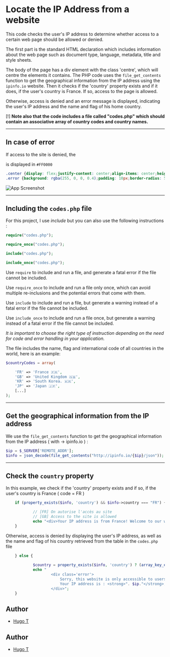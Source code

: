 
# Locate the IP Address from a website

This code checks the user's IP address to determine whether access to a certain web page should be allowed or denied.

The first part is the standard HTML declaration which includes information about the web page such as document type, language, metadata, title and style sheets.


The body of the page has a div element with the class 'centre', which will centre the elements it contains.
The PHP code uses the `file_get_contents` function to get the geographical information from the IP address using the `ipinfo.io` website.
Then it checks if the 'country' property exists and if it does, if the user's country is France. If so, access to the page is allowed.

Otherwise, access is denied and an error message is displayed, indicating the user's IP address and the name and flag of his home country.

[!] **Note also that the code includes a file called "codes.php" which should contain an associative array of country codes and country names.**

---
## In case of error


If access to the site is denied, the <div> is displayed in `#FF0000`
```css
.center {display: flex;justify-content: center;align-items: center;height: 100vh;}
.error {background: rgba(255, 0, 0, 0.4);padding: 10px;border-radius: 5px;}
```
![App Screenshot](https://media.discordapp.net/attachments/733366929561092157/1074383904875757679/image.png)

---
## Including the `codes.php` file

For this project, I use _include_ but you can also use the following instructions :
```php
require("codes.php");

require_once("codes.php");

include("codes.php");

include_once("codes.php");
```

Use `require` to include and run a file, and generate a fatal error if the file cannot be included.

Use `require_once` to include and run a file only once, which can avoid multiple re-inclusions and the potential errors that come with them.

Use `include` to include and run a file, but generate a warning instead of a fatal error if the file cannot be included.

Use `include_once` to include and run a file once, but generate a warning instead of a fatal error if the file cannot be included.

_It is important to choose the right type of instruction depending on the need for code and error handling in your application._

The file includes the name, flag and international code of all countries in the world, here is an example:
```php
$countryCodes = array(

    'FR' => 'France 🇫🇷',
    'GB' => 'United Kingdom 🇬🇧',
    'KR' => 'South Korea. 🇰🇷',
    'JP' => 'Japan 🇯🇵',
    [...]
);
```

---
## Get the geographical information from the IP address


We use the `file_get_contents` function to get the geographical information from the IP address ( with -> ipinfo.io ) :
```php
$ip = $_SERVER['REMOTE_ADDR'];
$info = json_decode(file_get_contents("http://ipinfo.io/{$ip}/json"));
```

---
## Check the `country` property


In this example, we check if the 'country' property exists and if so, if the user's country is France ( code = FR )

```php
    if (property_exists($info, 'country') && $info->country === "FR") {

            // [FR] On autorise l'accès au site
            // [GB] Access to the site is allowed
            echo "<div>Your IP address is from France! Welcome to our website :D<br>Your IP address is : " . $ip."</div>";
    }     

```

Otherwise, access is denied by displaying the user's IP address, as well as the name and flag of his country retrieved from the table in the `codes.php` file

```php
    } else {
   
            $country = property_exists($info, 'country') ? (array_key_exists($info->country, $countryCodes) ? $countryCodes[$info->country] : 'inconnu') : 'inconnu';
            echo "
                    <div class='error'>
                        Sorry, this website is only accessible to users with an IP address located in<strong> France 🇫🇷</strong><br><br>
                        Your IP address is : <strong>". $ip."</strong>, and it comes from <strong>".$country."</strong>
                    </div>";
    }

```
## Author

- [Hugo T](https://www.github.com/HugoTby)


## Author

- [Hugo T](https://www.github.com/HugoTby)

